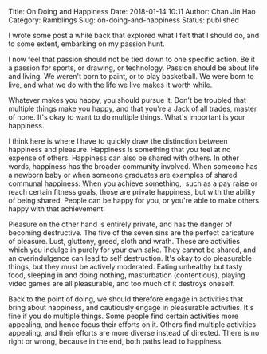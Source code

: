Title: On Doing and Happiness
Date: 2018-01-14 10:11
Author: Chan Jin Hao
Category: Ramblings
Slug: on-doing-and-happiness
Status: published

I wrote some post a while back that explored what I felt that I should do, and to some extent, embarking on my passion hunt.

I now feel that passion should not be tied down to one specific action. Be it a passion for sports, or drawing, or technology. Passion should be about life and living. We weren't born to paint, or to play basketball. We were born to live, and what we do with the life we live makes it worth while.

Whatever makes you happy, you should pursue it. Don't be troubled that multiple things make you happy, and that you're a Jack of all trades, master of none. It's okay to want to do multiple things. What's important is your happiness. 

I think here is where I have to quickly draw the distinction between happiness and pleasure. Happiness is something that you feel at no expense of others. Happiness can also be shared with others. In other words, happiness has the broader community involved. When someone has a newborn baby or when someone graduates are examples of shared communal happiness. When you achieve something,  such as a pay raise or reach certain fitness goals, those are private happiness, but with the ability of being shared. People can be happy for you, or you're able to make others happy with that achievement.

Pleasure on the other hand is entirely private, and has the danger of becoming destructive. The five of the seven sins are the perfect caricature of pleasure. Lust, gluttony, greed, sloth and wrath. These are activities which you indulge in purely for your own sake. They cannot be shared, and an overindulgence can lead to self destruction. It's okay to do pleasurable things, but they must be actively moderated. Eating unhealthy but tasty food, sleeping in and doing nothing, masturbation (contentious), playing video games are all pleasurable, and too much of it destroys oneself.

Back to the point of doing, we should therefore engage in activities that bring about happiness, and cautiously engage in pleasurable activities. It's fine if you do multiple things. Some people find certain activities more appealing, and hence focus their efforts on it. Others find multiple activities appealing, and their efforts are more diverse instead of directed. There is no right or wrong, because in the end, both paths lead to happiness.
